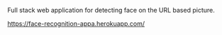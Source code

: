 Full stack web application for detecting face on the URL based picture.

https://face-recognition-appa.herokuapp.com/
